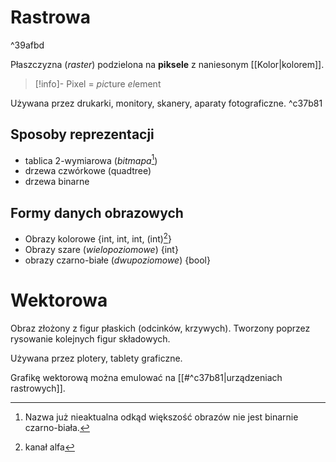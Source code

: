 
# Rastrowa

^39afbd

Płaszczyzna (*raster*) podzielona na **piksele** z naniesonym [[Kolor|kolorem]].

>[!info]- Pixel = *pic*ture *el*ement

Używana przez drukarki, monitory, skanery, aparaty fotograficzne. ^c37b81
## Sposoby reprezentacji
- tablica 2-wymiarowa (*bitmapa*[^1])
- drzewa czwórkowe (quadtree)
- drzewa binarne

[^1]: Nazwa już nieaktualna odkąd większość obrazów nie jest binarnie czarno-biała.

## Formy danych obrazowych
- Obrazy kolorowe {int, int, int, (int)[^2]} 
- Obrazy szare (*wielopoziomowe*) {int}
- obrazy czarno-białe (*dwupoziomowe*) {bool}

[^2]: kanał alfa
# Wektorowa
Obraz złożony z figur płaskich (odcinków, krzywych).
Tworzony poprzez rysowanie kolejnych figur składowych.

Używana przez plotery, tablety graficzne.

Grafikę wektorową można emulować na [[#^c37b81|urządzeniach rastrowych]].